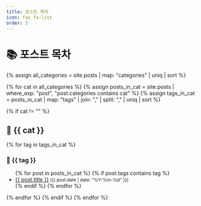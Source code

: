 ```yaml
---
title: 포스트 목차
icon: fas fa-list
order: 3
---
```


# 📚 포스트 목차

{% assign all_categories = site.posts | map: "categories" | uniq | sort %}

{% for cat in all_categories %}
{% assign posts_in_cat = site.posts | where_exp: "post", "post.categories contains cat" %}
{% assign tags_in_cat = posts_in_cat | map: "tags" | join: "," | split: "," | uniq | sort %}

{% if cat != "" %}
## 📁 {{ cat }}

{% for tag in tags_in_cat %}
### 🔖 {{ tag }}
  <ul>
    {% for post in posts_in_cat %}
      {% if post.tags contains tag %}
        <li>
          <a href="{{ post.url | relative_url }}">{{ post.title }}</a> <small>({{ post.date | date: "%Y-%m-%d" }})</small>
        </li>
      {% endif %}
    {% endfor %}
  </ul>
  {% endfor %}
  {% endif %}
{% endfor %}
